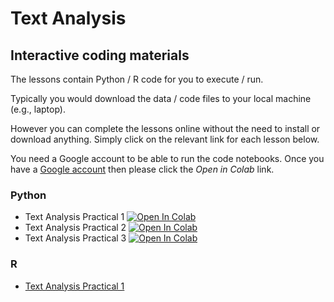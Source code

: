 # Text Analysis

## Interactive coding materials

The lessons contain Python / R code for you to execute / run.

Typically you would download the data / code files to your local machine (e.g., laptop).

However you can complete the lessons online without the need to install or download anything. Simply click on the relevant link for each lesson below.

You need a Google account to be able to run the code notebooks. Once you have a [Google account](https://support.google.com/accounts/answer/27441?hl=en) then please click the *Open in Colab* link.

### Python
* Text Analysis Practical 1 [![Open In Colab](https://colab.research.google.com/assets/colab-badge.svg)](https://colab.research.google.com/github/SGSSSonline/text-analysis-summer-school-2025/blob/main/code/sgsss-text-analysis-practical-1-2025-06-18-Python.ipynb)
* Text Analysis Practical 2 [![Open In Colab](https://colab.research.google.com/assets/colab-badge.svg)](https://colab.research.google.com/github/SGSSSonline/text-analysis-summer-school-2025/blob/main/code/sgsss-text-analysis-practical-2-2025-06-18-Python.ipynb)
* Text Analysis Practical 3 [![Open In Colab](https://colab.research.google.com/assets/colab-badge.svg)](https://colab.research.google.com/github/SGSSSonline/text-analysis-summer-school-2025/blob/main/code/sgsss-text-analysis-practical-3-2025-06-18-Python.ipynb)

### R
* [Text Analysis Practical 1](https://github.com/SGSSSonline/text-analysis-summer-school-2025/blob/main/code/sgsss-text-analysis-practical-1-2025-06-18-R.Rmd)
